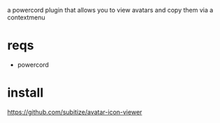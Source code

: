 a powercord plugin that allows you to view avatars and copy them via a contextmenu

# reqs

- powercord

# install

https://github.com/subitize/avatar-icon-viewer




